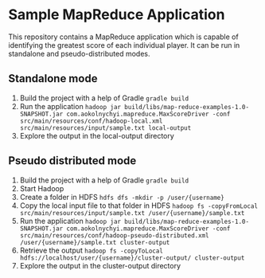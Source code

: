 # Sample MapReduce Application

This repository contains a MapReduce application which is capable of identifying the greatest score of each individual player. 
It can be run in standalone and pseudo-distributed modes.

## Standalone mode
1. Build the project with a help of Gradle
`gradle build`
2. Run the application
`hadoop jar build/libs/map-reduce-examples-1.0-SNAPSHOT.jar com.aokolnychyi.mapreduce.MaxScoreDriver -conf src/main/resources/conf/hadoop-local.xml src/main/resources/input/sample.txt local-output`
3. Explore the output in the local-output directory

## Pseudo distributed mode
1. Build the project with a help of Gradle
`gradle build`
2. Start Hadoop
3. Create a folder in HDFS
`hdfs dfs -mkdir -p /user/{username}`
4. Copy the local input file to that folder in HDFS
`hadoop fs -copyFromLocal src/main/resources/input/sample.txt /user/{username}/sample.txt`
5. Run the application
`hadoop jar build/libs/map-reduce-examples-1.0-SNAPSHOT.jar com.aokolnychyi.mapreduce.MaxScoreDriver -conf src/main/resources/conf/hadoop-pseudo-distributed.xml /user/{username}/sample.txt cluster-output`
6. Retrieve the output
`hadoop fs -copyToLocal hdfs://localhost/user/{username}/cluster-output/ cluster-output`
7. Explore the output in the cluster-output directory
